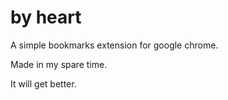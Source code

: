 by heart
========

A simple bookmarks extension for google chrome.

Made in my spare time.

It will get better.